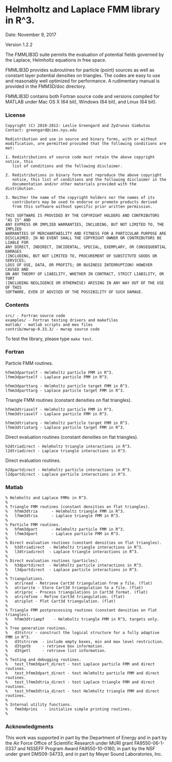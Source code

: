 # Helmholtz and Laplace FMM library in R^3.

Date: November 9, 2017

Version 1.2.2

The FMMLIB3D suite permits the evaluation of potential fields governed
by the Laplace, Helmholtz equations in free space.

FMMLIB3D provides subroutines for particle (point) sources as well as
constant layer potential densities on triangles. The codes are easy to
use and reasonably well optimized for performance. A rudimentary
manual is provided in the FMM3D/doc directory.

FMMLIB3D contains both Fortran source code and versions compiled for
MATLAB under Mac OS X (64 bit), Windows (64 bit), and Linux (64 bit).


### License

```
Copyright (C) 2010-2012: Leslie Greengard and Zydrunas Gimbutas
Contact: greengard@cims.nyu.edu

Redistribution and use in source and binary forms, with or without
modification, are permitted provided that the following conditions are met: 

1. Redistributions of source code must retain the above copyright notice, this
   list of conditions and the following disclaimer. 

2. Redistributions in binary form must reproduce the above copyright
   notice, this list of conditions and the following disclaimer in the
   documentation and/or other materials provided with the distribution.

3. Neither the name of the copyright holders nor the names of its
   contributors may be used to endorse or promote products derived
   from this software without specific prior written permission.

THIS SOFTWARE IS PROVIDED BY THE COPYRIGHT HOLDERS AND CONTRIBUTORS "AS IS" AND
ANY EXPRESS OR IMPLIED WARRANTIES, INCLUDING, BUT NOT LIMITED TO, THE IMPLIED
WARRANTIES OF MERCHANTABILITY AND FITNESS FOR A PARTICULAR PURPOSE ARE
DISCLAIMED. IN NO EVENT SHALL THE COPYRIGHT OWNER OR CONTRIBUTORS BE LIABLE FOR
ANY DIRECT, INDIRECT, INCIDENTAL, SPECIAL, EXEMPLARY, OR CONSEQUENTIAL DAMAGES
(INCLUDING, BUT NOT LIMITED TO, PROCUREMENT OF SUBSTITUTE GOODS OR SERVICES;
LOSS OF USE, DATA, OR PROFITS; OR BUSINESS INTERRUPTION) HOWEVER CAUSED AND
ON ANY THEORY OF LIABILITY, WHETHER IN CONTRACT, STRICT LIABILITY, OR TORT
(INCLUDING NEGLIGENCE OR OTHERWISE) ARISING IN ANY WAY OUT OF THE USE OF THIS
SOFTWARE, EVEN IF ADVISED OF THE POSSIBILITY OF SUCH DAMAGE.
```

### Contents

```
src/ - Fortran source code
examples/ - Fortran testing drivers and makefiles
matlab/ - matlab scripts and mex files 
contrib/mwrap-0.33.3/ - mwrap source code
```

To test the library, please type `make test`. 


### Fortran

Particle FMM routines.

```
hfmm3dpartself - Helmholtz particle FMM in R^3.
lfmm3dpartself - Laplace particle FMM in R^3.

hfmm3dparttarg - Helmholtz particle target FMM in R^3.
lfmm3dparttarg - Laplace particle target FMM in R^3.
```

Triangle FMM routines (constant densities on flat triangles).

```
hfmm3dtriaself - Helmholtz particle FMM in R^3.
lfmm3dtriaself - Laplace particle FMM in R^3.

hfmm3dtriatarg - Helmholtz particle target FMM in R^3.
lfmm3dtriatarg - Laplace particle target FMM in R^3.
```

Direct evaluation routines (constant densities on flat triangles).

```
h2dtriadirect - Helmholtz triangle interactions in R^3.
l2dtriadirect - Laplace triangle interactions in R^3.
```

Direct evaluation routines.

```
h2dpartdirect - Helmholtz particle interactions in R^3.
l2dpartdirect - Laplace particle interactions in R^3.
```


### Matlab

```
% Helmholtz and Laplace FMMs in R^3.
%
% Triangle FMM routines (constant densities on flat triangles).
%   hfmm3dtria      - Helmholtz triangle FMM in R^3. 
%   lfmm3dtria      - Laplace triangle FMM in R^3.
%
% Particle FMM routines.
%   hfmm3dpart      - Helmholtz particle FMM in R^3.
%   lfmm3dpart      - Laplace particle FMM in R^3.
%
% Direct evaluation routines (constant densities on flat triangles).
%   h3dtriadirect  - Helmholtz triangle interactions in R^3.
%   l3dtriadirect  - Laplace triangle interactions in R^3.
%
% Direct evaluation routines (particles).
%   h3dpartdirect  - Helmholtz particle interactions in R^3.
%   l3dpartdirect  - Laplace particle interactions in R^3.
%
% Triangulations.
%   atriread - Retrieve Cart3d triangulation from a file. (flat)
%   atriwrite - Store Cart3d triangulation to a file. (flat)
%   atriproc - Process triangulations in Cart3d format. (flat)
%   atrirefine - Refine Cart3d triangulation. (flat)
%   atriplot - Plot Cart3d triangulation. (flat)
%
% Triangle FMM postprocessing routines (constant densities on flat triangles).
%   hfmm3dtriampf    - Helmholtz triangle FMM in R^3, targets only.
%
% Tree generation routines.
%   d3tstrcr - construct the logical structure for a fully adaptive FMM in R^3.
%   d3tstrcrem  - include empty boxes, min and max level restriction.
%   d3tgetb     - retrieve box information.
%   d3tgetl     - retrieve list information.
%
% Testing and debugging routines.
%   test_lfmm3dpart_direct - test Laplace particle FMM and direct routines.
%   test_hfmm3dpart_direct - test Helmholtz particle FMM and direct routines.
%   test_lfmm3dtria_direct - test Laplace triangle FMM and direct routines.
%   test_hfmm3dtria_direct - test Helmholtz triangle FMM and direct routines.
%
% Internal utility functions.
%   fmm3dprini   - initialize simple printing routines.
%
```

### Acknowledgments

This work was supported in part by the Department of Energy and in
part by the Air Force Office of Scientific Research under MURI grant
FA9550-06-1-0337 and NSSEFF Program Award FA9550-10-0180, in part by
the NSF under grant DMS09-34733, and in part by Meyer Sound
Laboratories, Inc.

